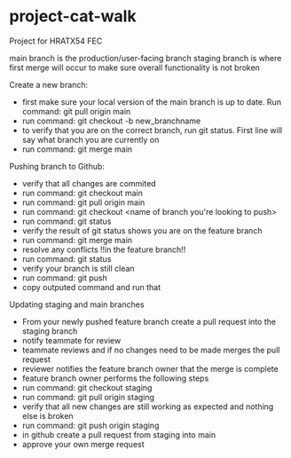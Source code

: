 # project-cat-walk
Project for HRATX54 FEC

main branch is the production/user-facing branch
staging branch is where first merge will occur to make sure overall functionality is not broken
  

Create a new branch:
 - first make sure your local version of the main branch is up to date. Run command: git pull origin main
 - run command: git checkout -b new_branchname
 - to verify that you are on the correct branch, run git status. First line will say what branch you are currently on
 - run command: git merge main
 
Pushing branch to Github:
 - verify that all changes are commited
 - run command: git checkout main
 - run command: git pull origin main
 - run command: git checkout <name of branch you're looking to push>
 - run command: git status
 - verify the result of git status shows you are on the feature branch
 - run command: git merge main
 - resolve any conflicts !!in the feature branch!!
 - run command: git status
 - verify your branch is still clean
 - run command: git push
 - copy outputed command and run that

Updating staging and main branches
 - From your newly pushed feature branch create a pull request into the staging branch
 - notify teammate for review
 - teammate reviews and if no changes need to be made merges the pull request
 - reviewer notifies the feature branch owner that the merge is complete
 - feature branch owner performs the following steps
 - run command: git checkout staging
 - run command: git pull origin staging
 - verify that all new changes are still working as expected and nothing else is broken
 - run command: git push origin staging
 - in github create a pull request from staging into main
 - approve your own merge request
